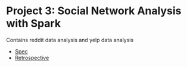 # Project 3: Social Network Analysis with Spark

Contains reddit data analysis and yelp data analysis
- [Spec](https://www.cs.usfca.edu/~mmalensek/cs677/assignments/project-3.html)
- [Retrospective](retrospective.md)
